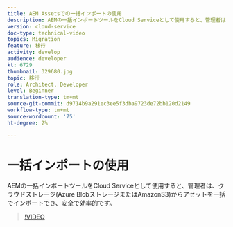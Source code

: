 ```yaml
---
title: AEM Assetsでの一括インポートの使用
description: AEMの一括インポートツールをCloud Serviceとして使用すると、管理者は、クラウドストレージ(Azure BlobストレージまたはAmazonS3)からアセットを一括でインポートでき、安全で効率的です。
version: cloud-service
doc-type: technical-video
topics: Migration
feature: 移行
activity: develop
audience: developer
kt: 6729
thumbnail: 329680.jpg
topic: 移行
role: Architect, Developer
level: Beginner
translation-type: tm+mt
source-git-commit: d9714b9a291ec3ee5f3dba9723de72bb120d2149
workflow-type: tm+mt
source-wordcount: '75'
ht-degree: 2%

---
```



# 一括インポートの使用

AEMの一括インポートツールをCloud Serviceとして使用すると、管理者は、クラウドストレージ(Azure BlobストレージまたはAmazonS3)からアセットを一括でインポートでき、安全で効率的です。

>[!VIDEO](https://video.tv.adobe.com/v/329680/?quality=12&learn=on)
